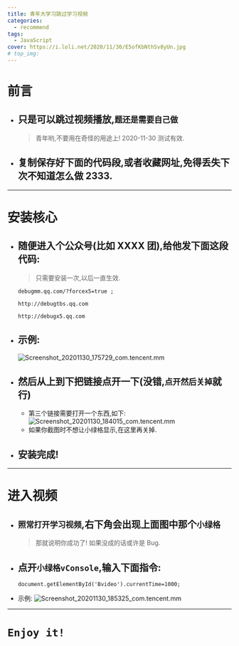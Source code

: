 ```yaml
---
title: 青年大学习跳过学习视频
categories:
  - recommend
tags:
  - JavaScript
cover: https://i.loli.net/2020/11/30/E5ofKbNthSv8yUn.jpg
# top_img:
---
```


<!--
 * @Author: Weidows
 * @Date: 2020-11-30 17:50:20
 * @LastEditors: Weidows
 * @LastEditTime: 2020-11-30 21:45:00
 * @FilePath: \Weidowsd:\Game\Demo\Github\Blog\source\_posts\recommend\TeenagersLearning.md
 * @Description:青年大学习
-->

# 前言

- ## 只是可以跳过视频播放,`题还是需要自己做`
  > 青年哟,不要用在奇怪的用途上!
  > 2020-11-30 测试有效.
- ## 复制保存好下面的代码段,或者收藏网址,免得丢失下次不知道怎么做 2333.

---

# 安装核心

- ## 随便进入个公众号(比如 XXXX 团),给他发下面这段代码:

  > 只需要安装一次,以后一直生效.

  ```
  debugmm.qq.com/?forcex5=true ;

  http://debugtbs.qq.com

  http://debugx5.qq.com
  ```

- ## 示例:
  ![Screenshot_20201130_175729_com.tencent.mm](https://i.loli.net/2020/11/30/z2Epsq7kAv1NB6P.jpg)
- ## 然后从上到下把链接点开一下(没错,`点开然后关掉`就行)
  - 第三个链接需要打开一个东西,如下:
    ![Screenshot_20201130_184015_com.tencent.mm](https://i.loli.net/2020/11/30/UIMEakuX2x3sD1C.jpg)
  - 如果你截图时不想让小绿格显示,在这里再关掉.
- ## 安装完成!

---

# 进入视频

- ## `照常打开学习视频`,右下角会出现上面图中那个`小绿格`
  > 那就说明你成功了! 如果没成的话或许是 Bug.
- ## 点开`小绿格vConsole`,输入下面指令:

  ```
  document.getElementById('Bvideo').currentTime=1000;
  ```

- 示例:
  ![Screenshot_20201130_185325_com.tencent.mm](https://i.loli.net/2020/11/30/SoapzrVJ1jsbnEQ.jpg)

---

# `Enjoy it!`
